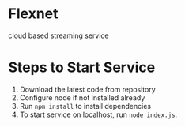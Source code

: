 # Flexnet
cloud based streaming service

# Steps to Start Service
1. Download the latest code from repository
1. Configure node if not installed already
1. Run `npm install` to install dependencies
1. To start service on localhost, run `node index.js`.

